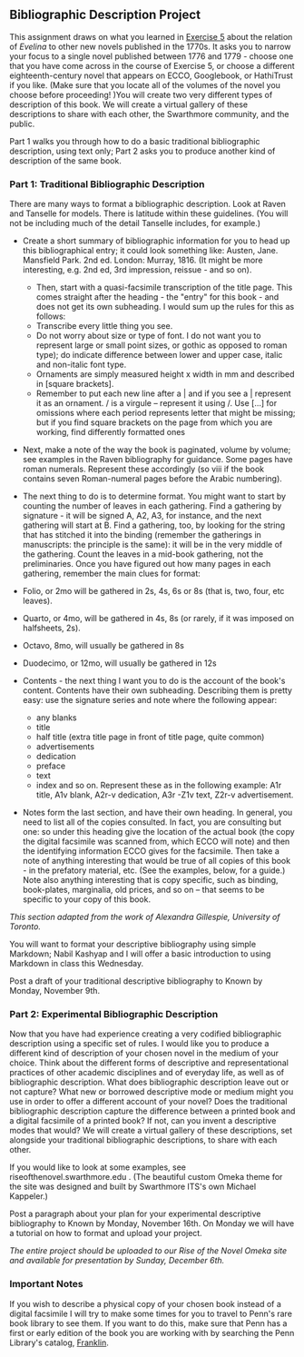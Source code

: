 ## Bibliographic Description Project

This assignment draws on what you learned in [Exercise 5](https://github.com/rbuurma/rise-2015/blob/master/Rise_assignment_5.md) about the relation of *Evelina* to other new novels published in the 1770s. It asks you to narrow your focus to a single novel published between 1776 and 1779 - choose one that you have come across in the course of Exercise 5, or choose a different eighteenth-century novel that appears on ECCO, Googlebook, or HathiTrust if you like. (Make sure that you locate all of the volumes of the novel you choose before proceeding! )You will create two very different types of description of this book.  We will create a virtual gallery of these descriptions to share with each other, the Swarthmore community, and the public.

Part 1 walks you through how to do a basic traditional bibliographic description, using text only; Part 2 asks you to produce another kind of description of the same book.

### Part 1: Traditional Bibliographic Description

There are many ways to format a bibliographic description.  Look at Raven and Tanselle for models. There is latitude within these guidelines. (You will not be including much of the detail Tanselle includes, for example.)

+ Create a short summary of bibliographic information for you to head up this bibliographical entry; it could look something like:
Austen, Jane. Mansfield Park. 2nd ed. London: Murray, 1816. (It might be more interesting, e.g. 2nd ed, 3rd impression, reissue - and so on).
    + Then, start with a quasi-facsimile transcription of the title page. This comes straight after the heading - the "entry" for this book - and does not get its own subheading. I would sum up the rules for this as follows:
	+ Transcribe every little thing you see.
	+ Do not worry about size or type of font. I do not want you to represent large or small point sizes, or gothic as opposed to roman type); do indicate difference between lower and upper case, italic and non-italic font type.
	+ Ornaments are simply measured height x width in mm and described in [square brackets].
	+ Remember to put each new line after a | and if you see a | represent it as an ornament. / is a virgule – represent it using /. Use [...] for omissions where each period represents letter that might be missing; but if you find square brackets on the page from which you are working, find differently formatted ones
+ Next, make a note of the way the book is paginated, volume by volume; see examples in the Raven bibliography for guidance. Some pages have roman numerals. Represent these accordingly (so viii if the book contains seven Roman-numeral pages before the Arabic numbering).
+ The next thing to do is to determine format. You might want to start by counting the number of leaves in each gathering. Find a gathering by signature - it will be signed A, A2, A3, for instance, and the next gathering will start at B. Find a gathering, too, by looking for the string that has stitched it into the binding (remember the gatherings in manuscripts: the principle is the same): it will be in the very middle of the gathering.  Count the leaves in a mid-book gathering, not the preliminaries.
Once you have figured out how many pages in each gathering, remember the main clues for format:
+ Folio, or 2mo will be gathered in 2s, 4s, 6s or 8s (that is, two, four, etc leaves).
+ Quarto, or 4mo,  will be gathered in 4s, 8s (or rarely, if it was imposed on halfsheets, 2s).
+ Octavo, 8mo, will usually be gathered in 8s
+ Duodecimo, or 12mo,  will usually be gathered in 12s

+ Contents - the next thing I want you to do is the account of the book's content. Contents have their own subheading. Describing them is pretty easy: use the signature series and note where the following appear:
	+ any blanks
	+ title
	+ half title (extra title page in front of title page, quite common)
	+ advertisements
	+ dedication
	+ preface
	+ text
	+ index
and so on. Represent these as in the following example: A1r title, A1v blank, A2r-v dedication, A3r -Z1v text, Z2r-v advertisement.

+ Notes form the last section, and have their own heading. In general, you need to list all of the copies consulted. In fact, you are consulting but one: so under this heading give the location of the actual book (the copy the digital facsimile was scanned from, which ECCO will note) and then the identifying information ECCO gives for the facsimile. Then take a note of anything interesting that would be true of all copies of this book - in the prefatory material, etc. (See the examples, below, for a guide.) Note also anything interesting that is copy specific, such as binding, book-plates, marginalia, old prices, and so on – that seems to be specific to your copy of this book.

*This section adapted from the work of Alexandra Gillespie, University of Toronto.*

You will want to format your descriptive bibliography using simple Markdown; Nabil Kashyap and I will offer a basic introduction to using Markdown in class this Wednesday.

Post a draft of your traditional descriptive bibliography to Known by Monday, November 9th.

### Part 2: Experimental Bibliographic Description

Now that you have had experience creating a very codified bibliographic description using a specific set of rules. I would like you to produce a different kind of description of your chosen novel in the medium of your choice. Think about the different forms of descriptive and representational practices of other academic disciplines and of everyday life, as well as of bibliographic description. What does bibliographic description leave out or not capture? What new or borrowed descriptive mode or medium might you use in order to offer a different account of your novel?  Does the traditional bibliographic description capture the difference between a printed book and a digital facsimile of a printed book? If not, can you invent a descriptive modes that would? We will create a virtual gallery of these descriptions, set alongside your traditional bibliographic descriptions, to share with each other.

If you would like to look at some examples, see riseofthenovel.swarthmore.edu . (The beautiful custom Omeka theme for the site was designed and built by Swarthmore ITS's own Michael Kappeler.)

Post a paragraph about your plan for your experimental descriptive bibliography to Known by Monday, November 16th. On Monday we will have a tutorial on how to format and upload your project.

*The entire project should be uploaded to our Rise of the Novel Omeka site and available for presentation by Sunday, December 6th.*

### Important Notes

If you wish to describe a physical copy of your chosen book instead of a digital facsimile I will try to make some times for you to travel to Penn's rare book library to see them. If you want to do this, make sure that Penn has a first or early edition of the book you are working with by searching the Penn Library's catalog, [Franklin](http://franklin.library.upenn.edu/).



